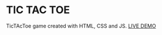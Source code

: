 # TIC TAC TOE

TicTAcToe game created with HTML, CSS and JS.
[LIVE DEMO](https://pedromprodr.github.io/tic-tac-toe/)
